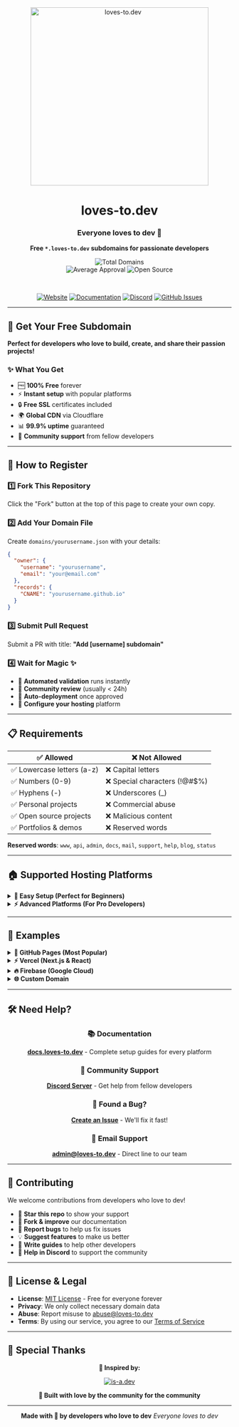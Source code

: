 <div align="center">
  <img src="https://github.com/loves-to-dev/register/blob/main/imgs/banner.png?raw=true" alt="loves-to.dev" width="400">
  
  # loves-to.dev
  
  ### Everyone loves to dev 💖
  
  **Free `*.loves-to.dev` subdomains for passionate developers**
  
  ![Total Domains](https://img.shields.io/badge/dynamic/json?color=ff69b4&label=total%20domains&query=%24.length&url=https%3A%2F%2Fapi.github.com%2Frepos%2Floves-to-dev%2Fregister%2Fcontents%2Fdomains&style=for-the-badge)   
  ![Average Approval](https://img.shields.io/badge/avg%20approval-24h-blue?style=for-the-badge)
  ![Open Source](https://img.shields.io/badge/open%20source-❤️-red?style=for-the-badge)
  
  <br>
  
  [![Website](https://img.shields.io/badge/🌐%20website-loves--to.dev-ff69b4?style=for-the-badge)](https://loves-to.dev)
  [![Documentation](https://img.shields.io/badge/📚%20docs-docs.loves--to.dev-blue?style=for-the-badge)](https://docs.loves-to.dev)
  [![Discord](https://img.shields.io/discord/123456789?color=7289da&label=discord&style=for-the-badge)](https://discord.gg/loves-to-dev)
  [![GitHub Issues](https://img.shields.io/github/issues/loves-to-dev/register?style=for-the-badge)](https://github.com/loves-to-dev/register/issues)
  
</div>

---

## 🚀 Get Your Free Subdomain

**Perfect for developers who love to build, create, and share their passion projects!**

### ✨ What You Get
- 🆓 **100% Free** forever
- ⚡ **Instant setup** with popular platforms
- 🔒 **Free SSL** certificates included
- 🌍 **Global CDN** via Cloudflare
- 📊 **99.9% uptime** guaranteed
- 💖 **Community support** from fellow developers

---

## 📝 How to Register

### 1️⃣ Fork This Repository
Click the "Fork" button at the top of this page to create your own copy.

### 2️⃣ Add Your Domain File
Create `domains/yourusername.json` with your details:

```json
{
  "owner": {
    "username": "yourusername",
    "email": "your@email.com"
  },
  "records": {
    "CNAME": "yourusername.github.io"
  }
}
```

### 3️⃣ Submit Pull Request
Submit a PR with title: **"Add [username] subdomain"**

### 4️⃣ Wait for Magic ✨
- 🤖 **Automated validation** runs instantly
- 👥 **Community review** (usually < 24h)
- 🎉 **Auto-deployment** once approved
- 🔧 **Configure your hosting** platform

---

## 📋 Requirements

| ✅ Allowed | ❌ Not Allowed |
|------------|----------------|
| ✅ Lowercase letters (a-z) | ❌ Capital letters |
| ✅ Numbers (0-9) | ❌ Special characters (!@#$%) |
| ✅ Hyphens (-) | ❌ Underscores (_) |
| ✅ Personal projects | ❌ Commercial abuse |
| ✅ Open source projects | ❌ Malicious content |
| ✅ Portfolios & demos | ❌ Reserved words |

**Reserved words**: `www`, `api`, `admin`, `docs`, `mail`, `support`, `help`, `blog`, `status`

---

## 🏠 Supported Hosting Platforms

<details>
<summary><b>🎯 Easy Setup (Perfect for Beginners)</b></summary>

| Platform | Free Tier | Setup Time | Features |
|----------|-----------|------------|----------|
| **GitHub Pages** | ✅ | 2 min | Jekyll, Static sites |
| **Vercel** | ✅ | 2 min | Next.js, React, Vue |
| **Netlify** | ✅ | 2 min | JAMstack, Functions |
| **Firebase Hosting** | ✅ | 3 min | Google Cloud, PWAs |
| **Cloudflare Pages** | ✅ | 3 min | Edge computing |
| **Surge.sh** | ✅ | 1 min | Simple static hosting |

</details>

<details>
<summary><b>⚡ Advanced Platforms (For Pro Developers)</b></summary>

| Platform | Free Tier | Setup Time | Best For |
|----------|-----------|------------|----------|
| **Render** | 🟡 Limited | 5 min | Full-stack apps |
| **Railway** | 🟡 Limited | 5 min | Databases, APIs |
| **Fly.io** | 🟡 Limited | 10 min | Global deployment |
| **DigitalOcean** | ❌ | 15 min | VPS, Kubernetes |
| **AWS** | 🟡 Complex | 20 min | Enterprise scale |
| **Custom Server** | Varies | 30+ min | Full control |

</details>

---

## 🎨 Examples

<details>
<summary><b>📱 GitHub Pages (Most Popular)</b></summary>

Perfect for portfolios, documentation, and static sites.

```json
{
  "owner": {
    "username": "alice",
    "email": "alice@example.com"
  },
  "records": {
    "CNAME": "alice.github.io"
  }
}
```
**Result**: `alice.loves-to.dev` → Shows Alice's GitHub Pages site

</details>

<details>
<summary><b>⚡ Vercel (Next.js & React)</b></summary>

Perfect for modern web apps and serverless functions.

```json
{
  "owner": {
    "username": "bob",
    "email": "bob@example.com"
  },
  "records": {
    "CNAME": "cname.vercel-dns.com"
  }
}
```
**Result**: `bob.loves-to.dev` → Shows Bob's Vercel app

</details>

<details>
<summary><b>🔥 Firebase (Google Cloud)</b></summary>

Perfect for PWAs and real-time applications.

```json
{
  "owner": {
    "username": "charlie",
    "email": "charlie@example.com"
  },
  "records": {
    "CNAME": "my-awesome-app.web.app"
  }
}
```
**Result**: `charlie.loves-to.dev` → Shows Charlie's Firebase app

</details>

<details>
<summary><b>🌐 Custom Domain</b></summary>

Already have a domain? Point your subdomain to it!

```json
{
  "owner": {
    "username": "dave",
    "email": "dave@example.com"
  },
  "records": {
    "CNAME": "portfolio.dave.dev"
  }
}
```
**Result**: `dave.loves-to.dev` → Shows Dave's custom site

</details>

---

## 🛠️ Need Help?

<div align="center">

### 📚 **Documentation**
**[docs.loves-to.dev](https://docs.loves-to.dev)** - Complete setup guides for every platform

### 💬 **Community Support**
**[Discord Server](https://discord.gg/loves-to-dev)** - Get help from fellow developers

### 🐛 **Found a Bug?**
**[Create an Issue](https://github.com/loves-to-dev/loves-to-dev/issues)** - We'll fix it fast!

### 📧 **Email Support**
**[admin@loves-to.dev](mailto:admin@loves-to.dev)** - Direct line to our team

</div>

---

## 🤝 Contributing

We welcome contributions from developers who love to dev! 

- 🌟 **Star this repo** to show your support
- 🍴 **Fork & improve** our documentation
- 🐛 **Report bugs** to help us fix issues
- 💡 **Suggest features** to make us better
- 📝 **Write guides** to help other developers
- 💬 **Help in Discord** to support the community

---

## 📜 License & Legal

- **License**: [MIT License](LICENSE) - Free for everyone forever
- **Privacy**: We only collect necessary domain data
- **Abuse**: Report misuse to [abuse@loves-to.dev](mailto:abuse@loves-to.dev)
- **Terms**: By using our service, you agree to our [Terms of Service](https://loves-to.dev/terms)

---

## 🙏 Special Thanks

<div align="center">

**💖 Inspired by:**

[![is-a.dev](https://img.shields.io/badge/is--a.dev-000000?style=for-the-badge&logo=github&logoColor=white)](https://is-a.dev)

**🚀 Built with love by the community for the community**

---

**Made with 💖 by developers who love to dev**
*Everyone loves to dev*

</div>

